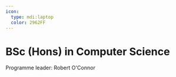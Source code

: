```yaml
---
icon:
  type: mdi:laptop
  color: 2962FF
---
```


# BSc (Hons) in Computer Science

Programme leader: Robert O'Connor
